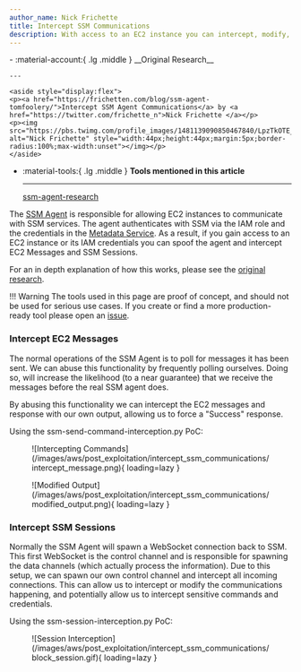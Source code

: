 ```yaml
---
author_name: Nick Frichette
title: Intercept SSM Communications
description: With access to an EC2 instance you can intercept, modify, and spoof SSM communications.
---
```


<div class="grid cards" markdown>
-   :material-account:{ .lg .middle } __Original Research__

    ---

    <aside style="display:flex">
    <p><a href="https://frichetten.com/blog/ssm-agent-tomfoolery/">Intercept SSM Agent Communications</a> by <a href="https://twitter.com/frichette_n">Nick Frichette </a></p>
    <p><img src="https://pbs.twimg.com/profile_images/1481139090850467840/LpzTkOTE_400x400.jpg" alt="Nick Frichette" style="width:44px;height:44px;margin:5px;border-radius:100%;max-width:unset"></img></p>
    </aside>

-   :material-tools:{ .lg .middle } __Tools mentioned in this article__

    ---

    [ssm-agent-research](https://github.com/Frichetten/ssm-agent-research)
</div>

The [SSM Agent](https://github.com/aws/amazon-ssm-agent) is responsible for allowing EC2 instances to communicate with SSM services. The agent authenticates with SSM via the IAM role and the credentials in the [Metadata Service](/aws/general-knowledge/intro_metadata_service/). As a result, if you gain access to an EC2 instance or its IAM credentials you can spoof the agent and intercept EC2 Messages and SSM Sessions.

For an in depth explanation of how this works, please see the [original research](https://frichetten.com/blog/ssm-agent-tomfoolery/). 

!!! Warning
    The tools used in this page are proof of concept, and should not be used for serious use cases. If you create or find a more production-ready tool please open an [issue](https://github.com/Hacking-the-Cloud/hackingthe.cloud/issues).

### Intercept EC2 Messages
The normal operations of the SSM Agent is to poll for messages it has been sent. We can abuse this functionality by frequently polling ourselves. Doing so, will increase the likelihood (to a near guarantee) that we receive the messages before the real SSM agent does.

By abusing this functionality we can intercept the EC2 messages and response with our own output, allowing us to force a "Success" response.

Using the ssm-send-command-interception.py PoC:

<figure markdown>
  ![Intercepting Commands](/images/aws/post_exploitation/intercept_ssm_communications/intercept_message.png){ loading=lazy }
</figure>

<figure markdown>
  ![Modified Output](/images/aws/post_exploitation/intercept_ssm_communications/modified_output.png){ loading=lazy }
</figure>

### Intercept SSM Sessions
Normally the SSM Agent will spawn a WebSocket connection back to SSM. This first WebSocket is the control channel and is responsible for spawning the data channels (which actually process the information). Due to this setup, we can spawn our own control channel and intercept all incoming connections. This can allow us to intercept or modify the communications happening, and potentially allow us to intercept sensitive commands and credentials.

Using the ssm-session-interception.py PoC:

<figure markdown>
  ![Session Interception](/images/aws/post_exploitation/intercept_ssm_communications/block_session.gif){ loading=lazy }
</figure>